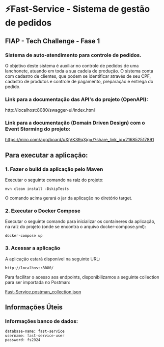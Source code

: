 # ⚡Fast-Service - Sistema de gestão de pedidos

## FIAP - Tech Challenge - Fase 1


### Sistema de auto-atendimento para controle de pedidos.

O objetivo deste sistema é auxiliar no controle de pedidos de uma lanchonete, atuando em toda a sua cadeia de produção.
O sistema conta com cadastro de clientes, que podem se identificar através de seu CPF, cadastro de produtos e controle de pagamento, preparação e entrega do pedido.

### Link para a documentação das API's do projeto (OpenAPI):
http://localhost:8080/swagger-ui/index.html

### Link para a documentação (Domain Driven Design) com o Event Storming do projeto:
https://miro.com/app/board/uXjVK39qXjg=/?share_link_id=216852517891

## Para executar a aplicação:

### 1. Fazer o build da aplicação pelo Maven
Executar o seguinte comando na raíz do projeto:
    
    mvn clean install -DskipTests

O comando acima gerará o jar da aplicação no diretório target.

### 2. Executar o Docker Compose
Executar o seguinte comando para inicializar os containeres da aplicação, na raíz do projeto (onde se encontra o arquivo docker-compose.yml):

    docker-compose up

### 3. Acessar a aplicação
A aplicação estará disponível na seguinte URL:

    http://localhost:8080/

Para facilitar o acesso aos endpoints, disponibilizamos a seguinte collection para ser importada no Postman:  

[Fast-Service.postman_collection.json](Fast-Service.postman_collection.json)

## Informações Úteis

### Informações banco de dados:
    database-name: fast-service
    username: fast-service-user
    password: fs2024


